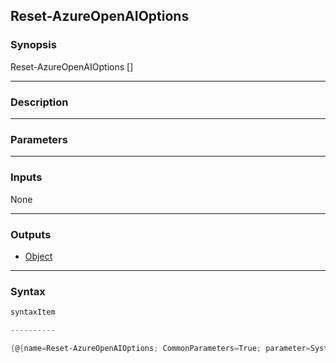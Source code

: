 Reset-AzureOpenAIOptions
------------------------




### Synopsis

Reset-AzureOpenAIOptions [<CommonParameters>]




---


### Description


---


### Parameters


---


### Inputs
None




---


### Outputs
* [Object](https://learn.microsoft.com/en-us/dotnet/api/System.Object)






---


### Syntax
```PowerShell
syntaxItem
```
```PowerShell
----------
```
```PowerShell
{@{name=Reset-AzureOpenAIOptions; CommonParameters=True; parameter=System.Object[]}}
```
